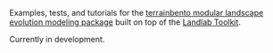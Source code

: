Examples, tests, and tutorials for the [terrainbento modular landscape evolution modeling package](https://terrainbento.github.io) built on top of the [Landlab Toolkit](http://landlab.github.io).

Currently in development.
